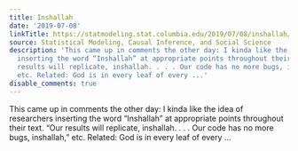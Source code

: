 ```yaml
---
title: Inshallah
date: '2019-07-08'
linkTitle: https://statmodeling.stat.columbia.edu/2019/07/08/inshallah/
source: Statistical Modeling, Causal Inference, and Social Science
description: 'This came up in comments the other day: I kinda like the idea of researchers
  inserting the word “Inshallah” at appropriate points throughout their text. “Our
  results will replicate, inshallah. . . . Our code has no more bugs, inshallah,”
  etc. Related: God is in every leaf of every ...'
disable_comments: true
---
```

This came up in comments the other day: I kinda like the idea of researchers inserting the word “Inshallah” at appropriate points throughout their text. “Our results will replicate, inshallah. . . . Our code has no more bugs, inshallah,” etc. Related: God is in every leaf of every ...